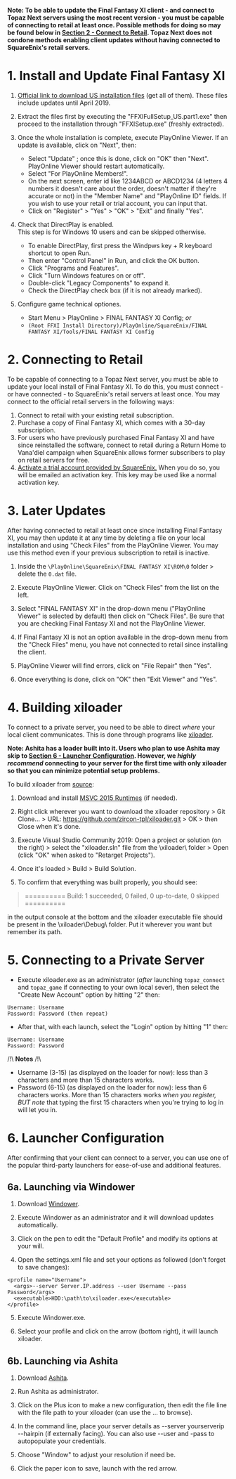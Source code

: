 **Note: To be able to update the Final Fantasy XI client - and connect to Topaz Next servers using the most recent version - you must be capable of connecting to retail at least once. Possible methods for doing so may be found below in [Section 2 - Connect to Retail](https://github.com/topaz-next/topaz/wiki/Client-setup-%5BWindows%5D#2-connecting-to-retail). Topaz Next does not condone methods enabling client updates without having connected to SquareEnix's retail servers.**

# 1. Install and Update Final Fantasy XI

1. [Official link to download US installation files](http://www.playonline.com/ff11us/download/media/install_win.html) (get all of them). These files include updates until April 2019.

2. Extract the files first by executing the "FFXIFullSetup_US.part1.exe" then proceed to the installation through "FFXISetup.exe" (freshly extracted).

3. Once the whole installation is complete, execute PlayOnline Viewer. If an update is available, click on "Next", then: 
   * Select "Update" ; once this is done, click on "OK" then "Next". PlayOnline Viewer should restart automatically.
   * Select "For PlayOnline Members!".
   * On the next screen, enter id like 1234ABCD or ABCD1234 (4 letters 4 numbers it doesn't care about the order, doesn't matter if they're accurate or not) in the "Member Name" and "PlayOnline ID"  fields. If you wish to use your retail or trial account, you can input that.
   * Click on "Register" > "Yes" > "OK" > "Exit" and finally "Yes".

4. Check that DirectPlay is enabled.  
This step is for Windows 10 users and can be skipped otherwise.
   * To enable DirectPlay, first press the Windpws key + R keyboard shortcut to open Run.
   * Then enter "Control Panel" in Run, and click the OK button.
   * Click "Programs and Features".
   * Click "Turn Windows features on or off".
   * Double-click "Legacy Components" to expand it.
   * Check the DirectPlay check box (if it is not already marked).

5. Configure game technical optiones.
   * Start Menu > PlayOnline > FINAL FANTASY XI Config; _or_
   * `(Root FFXI Install Directory)/PlayOnline/SquareEnix/FINAL FANTASY XI/Tools/FINAL FANTASY XI Config`

# 2. Connecting to Retail
To be capable of connecting to a Topaz Next server, you must be able to update your local install of Final Fantasy XI. To do this, you must connect - or have connected - to SquareEnix's retail servers at least once. You may connect to the official retail servers in the following ways:
   1. Connect to retail with your existing retail subscription.
   2. Purchase a copy of Final Fantasy XI, which comes with a 30-day subscription.
   3. For users who have previously purchased Final Fantasy XI and have since reinstalled the software, connect to retail during a Return Home to Vana'diel campaign when SquareEnix allows former subscribers to play on retail servers for free.
   4. [Activate a trial account provided by SquareEnix.](https://store.na.square-enix-games.com/en_US/product/442968/final-fantasy-xi-free-trial-pc-download) When you do so, you will be emailed an activation key. This key may be used like a normal activation key.

# 3. Later Updates

After having connected to retail at least once since installing Final Fantasy XI, you may then update it at any time by deleting a file on your local installation and using "Check Files" from the PlayOnline Viewer. You may use this method even if your previous subscription to retail is inactive.

1. Inside the `\PlayOnline\SquareEnix\FINAL FANTASY XI\ROM\0` folder > delete the `0.dat` file.

2. Execute PlayOnline Viewer. Click on "Check Files" from the list on the left.

3. Select "FINAL FANTASY XI" in the drop-down menu ("PlayOnline Viewer" is selected by default) then click on "Check Files". Be sure that you are checking Final Fantasy XI and not the PlayOnline Viewer.

4. If Final Fantasy XI is not an option available in the drop-down menu from the "Check Files" menu, you have not connected to retail since installing the client.

5. PlayOnline Viewer will find errors, click on "File Repair" then "Yes".

6. Once everything is done, click on "OK" then "Exit Viewer" and "Yes".

# 4. Building xiloader

To connect to a private server, you need to be able to direct _where_ your local client communicates. This is done through programs like [xiloader](https://github.com/zircon-tpl/xiloader/releases).

**Note: Ashita has a loader built into it. Users who plan to use Ashita may skip to [Section 6 - Launcher Configuration](https://github.com/topaz-next/topaz/wiki/Client-installation-setup-%5BWindows%5D-%28second-part%29/#6-launcher-configuration). However, we _highly recommend_ connecting to your server for the first time with only xiloader so that you can minimize potential setup problems.**

To build xiloader from [source](https://github.com/zircon-tpl/xiloader/):

1. Download and install [MSVC 2015 Runtimes](https://www.microsoft.com/en-ca/download/details.aspx?id=48145) (if needed).

2. Right click wherever you want to download the xiloader repository > Git Clone... > URL: https://github.com/zircon-tpl/xiloader.git > OK > then Close when it's done.

3. Execute Visual Studio Community 2019: Open a project or solution (on the right) > select the "xiloader.sln" file from the \xiloader\ folder > Open (click "OK" when asked to "Retarget Projects").

4. Once it's loaded > Build > Build Solution.

5. To confirm that everything was built properly, you should see:

> ========== Build: 1 succeeded, 0 failed, 0 up-to-date, 0 skipped ==========

in the output console at the bottom and the xiloader executable file should be present in the \xiloader\Debug\ folder.
Put it wherever you want but remember its path.

# 5. Connecting to a Private Server

* Execute xiloader.exe as an administrator (_after_ launching `topaz_connect` and `topaz_game` if connecting to your own local sever), then select the "Create New Account" option by hitting "2" then:
```
Username: Username
Password: Password (then repeat)
```
* After that, with each launch, select the "Login" option by hitting "1" then:
```
Username: Username
Password: Password
```

/!\ **Notes** /!\

* Username (3-15) (as displayed on the loader for now): less than 3 characters and more than 15 characters works.
* Password (6-15) (as displayed on the loader for now): less than 6 characters works. More than 15 characters works _when you register, BUT note_ that typing the first 15 characters when you're trying to log in will let you in.

# 6. Launcher Configuration
After confirming that your client can connect to a server, you can use one of the popular third-party launchers for ease-of-use and additional features.

## 6a. Launching via Windower

1. Download [Windower](http://windower.net/).

2. Execute Windower as an administrator and it will download updates automatically.

3. Click on the pen to edit the "Default Profile" and modify its options at your will.

4. Open the settings.xml file and set your options as followed (don't forget to save changes):

```
<profile name="Username">
  <args>--server Server.IP.address --user Username --pass Password</args>
  <executable>HDD:\path\to\xiloader.exe</executable>
</profile>
```

5. Execute Windower.exe.

6. Select your profile and click on the arrow (bottom right), it will launch xiloader.

## 6b. Launching via Ashita

1. Download [Ashita](https://www.ashitaxi.com/).

2. Run Ashita as administrator.

3. Click on the Plus icon to make a new configuration, then edit the file line with the file path to your xiloader (can use the ... to browse).

4. In the command line, place your server details as --server yourserverip --hairpin (if externally facing). You can also use --user and -pass to autopopulate  your credentials.

5. Choose "Window" to adjust your resolution if need be.

6. Click the paper icon to save, launch with the red arrow.